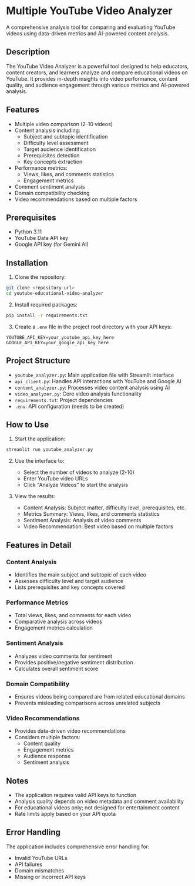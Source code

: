 # Multiple YouTube Video Analyzer

A comprehensive analysis tool for comparing and evaluating YouTube videos using data-driven metrics and AI-powered content analysis.

## Description

The YouTube Video Analyzer is a powerful tool designed to help educators, content creators, and learners analyze and compare educational videos on YouTube. It provides in-depth insights into video performance, content quality, and audience engagement through various metrics and AI-powered analysis.

## Features

- Multiple video comparison (2-10 videos)
- Content analysis including:
  - Subject and subtopic identification
  - Difficulty level assessment
  - Target audience identification
  - Prerequisites detection
  - Key concepts extraction
- Performance metrics:
  - Views, likes, and comments statistics
  - Engagement metrics
- Comment sentiment analysis
- Domain compatibility checking
- Video recommendations based on multiple factors

## Prerequisites

- Python 3.11
- YouTube Data API key
- Google API key (for Gemini AI)

## Installation

1. Clone the repository:
```bash
git clone <repository-url>
cd youtube-educational-video-analyzer
```

2. Install required packages:
```bash
pip install -r requirements.txt
```

3. Create a `.env` file in the project root directory with your API keys:
```env
YOUTUBE_API_KEY=your_youtube_api_key_here
GOOGLE_API_KEY=your_google_api_key_here
```

## Project Structure

- `youtube_analyzer.py`: Main application file with Streamlit interface
- `api_client.py`: Handles API interactions with YouTube and Google AI
- `content_analyzer.py`: Processes video content analysis using AI
- `video_analyzer.py`: Core video analysis functionality
- `requirements.txt`: Project dependencies
- `.env`: API configuration (needs to be created)

## How to Use

1. Start the application:
```bash
streamlit run youtube_analyzer.py
```

2. Use the interface to:
   - Select the number of videos to analyze (2-10)
   - Enter YouTube video URLs
   - Click "Analyze Videos" to start the analysis

3. View the results:
   - Content Analysis: Subject matter, difficulty level, prerequisites, etc.
   - Metrics Summary: Views, likes, and comments statistics
   - Sentiment Analysis: Analysis of video comments
   - Video Recommendation: Best video based on multiple factors

## Features in Detail

### Content Analysis
- Identifies the main subject and subtopic of each video
- Assesses difficulty level and target audience
- Lists prerequisites and key concepts covered

### Performance Metrics
- Total views, likes, and comments for each video
- Comparative analysis across videos
- Engagement metrics calculation

### Sentiment Analysis
- Analyzes video comments for sentiment
- Provides positive/negative sentiment distribution
- Calculates overall sentiment score

### Domain Compatibility
- Ensures videos being compared are from related educational domains
- Prevents misleading comparisons across unrelated subjects

### Video Recommendations
- Provides data-driven video recommendations
- Considers multiple factors:
  - Content quality
  - Engagement metrics
  - Audience response
  - Sentiment analysis

## Notes

- The application requires valid API keys to function
- Analysis quality depends on video metadata and comment availability
- For educational videos only; not designed for entertainment content
- Rate limits apply based on your API quota

## Error Handling

The application includes comprehensive error handling for:
- Invalid YouTube URLs
- API failures
- Domain mismatches
- Missing or incorrect API keys


